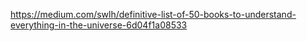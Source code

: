 https://medium.com/swlh/definitive-list-of-50-books-to-understand-everything-in-the-universe-6d04f1a08533
